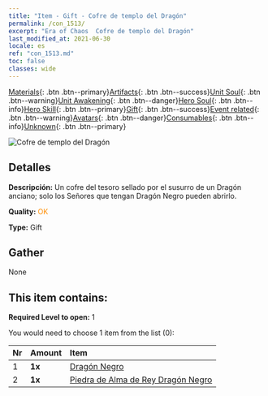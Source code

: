 ```yaml
---
title: "Item - Gift - Cofre de templo del Dragón"
permalink: /con_1513/
excerpt: "Era of Chaos  Cofre de templo del Dragón"
last_modified_at: 2021-06-30
locale: es
ref: "con_1513.md"
toc: false
classes: wide
---
```

 [Materials](/ItemsES/){: .btn .btn--primary}[Artifacts](/ItemsES/Artifacts/){: .btn .btn--success}[Unit Soul](/ItemsES/UnitSoul/){: .btn .btn--warning}[Unit Awakening](/ItemsES/UnitAwakening/){: .btn .btn--danger}[Hero Soul](/ItemsES/HeroSoul/){: .btn .btn--info}[Hero Skill](/ItemsES/HeroSkill/){: .btn .btn--primary}[Gift](/ItemsES/Gift/){: .btn .btn--success}[Event related](/ItemsES/Events/){: .btn .btn--warning}[Avatars](/ItemsES/Avatars/){: .btn .btn--danger}[Consumables](/ItemsES/Consumables/){: .btn .btn--info}[Unknown](/ItemsES/Unknown/){: .btn .btn--primary}

 ![Cofre de templo del Dragón](/images/t/i_907070.png)

## Detalles
 **Descripción:** Un cofre del tesoro sellado por el susurro de un Dragón anciano; solo los Señores que tengan Dragón Negro pueden abrirlo.

 **Quality:** <span style="color: #FF8C00">OK</span>

 **Type:** Gift

## Gather

  None

## This item contains:

 **Required Level to open:** 1

 You would need to choose 1 item from the list (0):

  | Nr | Amount |     Item    |
  |:---|:-------|:------------|
  | 1 |  **1x** | [Dragón Negro](/ItemsES/unt_250/) |  | 
  | 2 |  **1x** | [Piedra de Alma de Rey Dragón Negro](/ItemsES/unt_334/) |  | 
